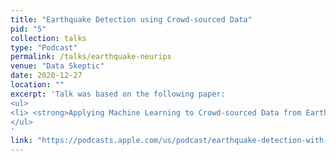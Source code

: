 ```yaml
---
title: "Earthquake Detection using Crowd-sourced Data"
pid: "5"
collection: talks
type: "Podcast"
permalink: /talks/earthquake-neurips
venue: "Data Skeptic"
date: 2020-12-27
location: ""
excerpt: 'Talk was based on the following paper: 
<ul>
<li> <strong>Applying Machine Learning to Crowd-sourced Data from Earthquake Detective:</strong> <a href="https://arxiv.org/abs/2011.04740" target="_blank">https://arxiv.org/abs/2011.04740</a></li>
</ul>
'
link: "https://podcasts.apple.com/us/podcast/earthquake-detection-with-crowd-sourced-data/id890348705?i=1000503497228"
---
```




